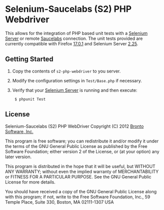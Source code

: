 Selenium-Saucelabs (S2) PHP Webdriver
=====================================
This allows for the integration of PHP based unit tests with a [Selenium Server][selenium] or remote [Saucelabs][saucelabs] connection.  The unit tests provided are currently compatible with Firefox [17.0.1][firefox] and Selenium Server [2.25][seleniumServer].

Getting Started
---------------
1. Copy the contents of `s2-php-webdriver` to you server.
2. Modify the configuration settings in `Test/Base.php` if necessary.
3. Verify that your [Selenium Server][seleniumServer] is running and then execute:

		$ phpunit Test

License
-------
Selenium-Saucelabs (S2) PHP WebDriver
Copyright (C) 2012 [Bronto Software, Inc.][bronto]

This program is free software; you can redistribute it and/or modify it under the terms of the GNU General Public License as published by the Free Software Foundation; either version 2 of the License, or (at your option) any later version.

This program is distributed in the hope that it will be useful, but WITHOUT ANY WARRANTY; without even the implied warranty of MERCHANTABILITY or FITNESS FOR A PARTICULAR PURPOSE. See the GNU General Public License for more details.

You should have received a copy of the GNU General Public License along with this program; if not, write to the Free Software Foundation, Inc., 59 Temple Place, Suite 330, Boston, MA 02111-1307 USA

[bronto]:http://www.bronto.com
[firefox]:ftp://ftp.mozilla.org/pub/firefox/releases/17.0.1/
[saucelabs]:http://www.saucelabs.com
[selenium]:http://www.seleniumhq.org
[seleniumServer]:http://selenium.googlecode.com/files/selenium-server-standalone-2.25.0.jar

